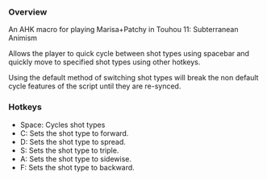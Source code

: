 ### Overview
An AHK macro for playing Marisa+Patchy in Touhou 11: Subterranean Animism

Allows the player to quick cycle between shot types using spacebar and quickly move to specified shot types using other hotkeys.

Using the default method of switching shot types will break the non default cycle features of the script until they are re-synced.

### Hotkeys
* Space:   Cycles shot types
* C: Sets the shot type to forward.
* D: Sets the shot type to spread.
* S: Sets the shot type to triple.
* A: Sets the shot type to sidewise.
* F: Sets the shot type to backward.
